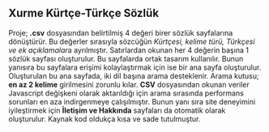## Xurme Kürtçe-Türkçe Sözlük
Proje; **.csv** dosyasından belirtilmiş 4 değeri birer sözlük sayfalarına dönüştürür. Bu değerler sırasıyla sözcüğün *Kürtçesi, kelime türü, Türkçesi ve ek açıklamalar*a ayrılmıştır. Satırlardan okunan her 4 değerin başına 1 sözlük sayfası oluşturulur. Bu sayfalarda ortak tasarım kullanılır. Bunun yanısıra bu sayfalara erişimi kolaylaştırmak için ise bir ana sayfa oluşturulur. Oluşturulan bu ana sayfada, iki dil başına arama desteklenir. Arama kutusu; **en az 2 kelime** girilmesini zorunlu kılar. **CSV** dosyasından okunan veriler Javascript değişkeni olarak aktarıldığı için arama sırasında performans sorunları en aza indirgenmeye çalışılmıştır. Bunun yanı sıra site deneyimini iyileştirmek için **İletişim ve Hakkında** sayfaları da otomatik olarak oluşturulur. Kaynak kod oldukça kısa ve sade tutulmuştur. 